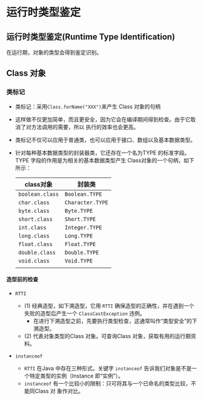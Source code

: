 # 运行时类型鉴定

## 运行时类型鉴定(Runtime Type Identification)

在运行期，对象的类型会得到鉴定识别。



## Class 对象



### 类标记

* 类标记：采用`Class.forName("XXX")`来产生 Class 对象的句柄

* 这样做不仅更加简单，而且更安全，因为它会在编译期间得到检查。由于它取消了对方法调用的需要，所以
  执行的效率也会更高。

* 类标记不仅可以应用于普通类，也可以应用于接口、数组以及基本数据类型。

* 针对每种基本数据类型的封装器类，它还存在一个名为TYPE 的标准字段。TYPE 字段的作用是为相关的基本数据类型产生 Class对象的一个句柄，如下所示：

  | class对象       | 封装类           |
  | --------------- | ---------------- |
  | `boolean.class` | `Boolean.TYPE`   |
  | `char.class`    | `Character.TYPE` |
  | `byte.class`    | `Byte.TYPE`      |
  | `short.class`   | `Short.TYPE`     |
  | `int.class`     | `Integer.TYPE`   |
  | `long.class`    | `Long.TYPE`      |
  | `float.class`   | `Float.TYPE`     |
  | `double.class`  | `Double.TYPE`    |
  | `void.class`    | `Void.TYPE`      |
  |                 |                  |



#### 造型前的检查

* `RTTI`
  * (1) 经典造型，如下溯造型，它用 `RTTI` 确保造型的正确性，并在遇到一个失败的造型后产生一个
    `ClassCastException` 违例。
    * 在进行下溯造型之前，先要执行类型检查，这通常叫作“类型安全”的下溯造型。
  * (2) 代表对象类型的Class 对象。可查询Class 对象，获取有用的运行期资料。

* `instanceof`
  * `RTTI` 在Java 中存在三种形式。关键字 `instanceof` 告诉我们对象是不是一个特定类型的实例（Instance 即“实例”）。
  * `instanceof` 有一个比较小的限制：只可将其与一个已命名的类型比较，不能同Class 对
    象作对比。






























